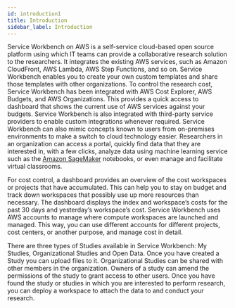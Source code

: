 ```yaml
---
id: introduction1
title: Introduction
sidebar_label: Introduction
---
```


Service Workbench on AWS is a self-service cloud-based open source platform using which IT teams can provide a collaborative research solution to the researchers. It integrates the existing AWS services, such as Amazon CloudFront, AWS Lambda, AWS Step Functions, and so on. Service Workbench enables you to create your own custom templates and share those templates with other organizations. To control the research cost, Service Workbench has been integrated with AWS Cost Explorer, AWS Budgets, and AWS Organizations. This provides a quick access to dashboard that shows the current use of AWS services against your budgets.  Service Workbench is also integrated with third-party service providers to enable custom integrations whenever required. Service Workbench can also mimic concepts known to users from on-premises environments to make a switch to cloud technology easier. Researchers in an organization can access a portal, quickly find data that they are interested in, with a few clicks, analyze data using machine learning service such as the [Amazon SageMaker](https://aws.amazon.com/sagemaker/) notebooks, or even manage and facilitate virtual classrooms.

For cost control, a dashboard provides an overview of the cost workspaces or projects that have accumulated. This can help you to stay on budget and track down workspaces that possibly use up more resources than necessary. The dashboard displays the index and workspace’s costs for the past 30 days and yesterday’s workspace’s cost. Service Workbench uses AWS accounts to manage where compute workspaces are launched and managed. This way, you can use different accounts for different projects, cost centers, or another purpose, and manage cost in detail. 

There are three types of Studies available in Service Workbench: My Studies, Organizational Studies and Open Data. Once you have created a Study you can upload files to it. Organizational Studies can be shared with other members in the organization. Owners of a study can amend the permissions of the study to grant access to other users. Once you have found the study or studies in which you are interested to perform research, you can deploy a workspace to attach the data to and conduct your research.

